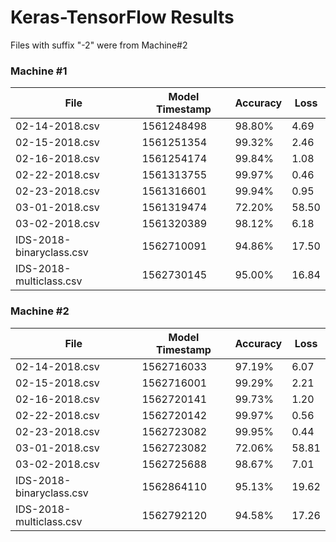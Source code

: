 # Keras-TensorFlow Results

Files with suffix "-2" were from Machine#2

### Machine #1

| File | Model Timestamp |  Accuracy | Loss |
| --------- |--------- | -------- | ---- |
| 02-14-2018.csv | 1561248498 | 98.80% | 4.69
| 02-15-2018.csv | 1561251354 | 99.32% | 2.46
| 02-16-2018.csv | 1561254174 | 99.84% | 1.08
| 02-22-2018.csv | 1561313755 | 99.97% | 0.46
| 02-23-2018.csv | 1561316601 | 99.94% | 0.95
| 03-01-2018.csv | 1561319474 | 72.20% | 58.50
| 03-02-2018.csv | 1561320389 | 98.12% | 6.18
| IDS-2018-binaryclass.csv | 1562710091 | 94.86% | 17.50 
| IDS-2018-multiclass.csv | 1562730145 | 95.00% | 16.84 

### Machine #2

| File | Model Timestamp |  Accuracy | Loss |
| --------- |--------- | -------- | ---- |
| 02-14-2018.csv | 1562716033 | 97.19% | 6.07
| 02-15-2018.csv | 1562716001 | 99.29% | 2.21
| 02-16-2018.csv | 1562720141 | 99.73% | 1.20
| 02-22-2018.csv | 1562720142 | 99.97% | 0.56
| 02-23-2018.csv | 1562723082 | 99.95% | 0.44
| 03-01-2018.csv | 1562723082 | 72.06% | 58.81
| 03-02-2018.csv | 1562725688 | 98.67% | 7.01
| IDS-2018-binaryclass.csv | 1562864110 | 95.13% | 19.62 
| IDS-2018-multiclass.csv | 1562792120 | 94.58% | 17.26 